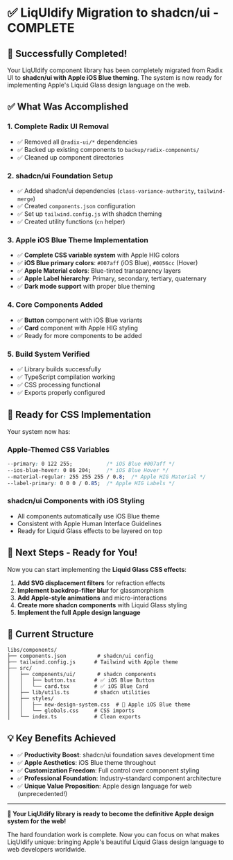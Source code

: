 # ✅ LiqUIdify Migration to shadcn/ui - COMPLETE

## 🎉 Successfully Completed!

Your LiqUIdify component library has been completely migrated from Radix UI to **shadcn/ui with Apple iOS Blue theming**. The system is now ready for implementing Apple's Liquid Glass design language on the web.

## ✅ What Was Accomplished

### 1. **Complete Radix UI Removal**
- ✅ Removed all `@radix-ui/*` dependencies
- ✅ Backed up existing components to `backup/radix-components/`
- ✅ Cleaned up component directories

### 2. **shadcn/ui Foundation Setup**
- ✅ Added shadcn/ui dependencies (`class-variance-authority`, `tailwind-merge`)
- ✅ Created `components.json` configuration
- ✅ Set up `tailwind.config.js` with shadcn theming
- ✅ Created utility functions (`cn` helper)

### 3. **Apple iOS Blue Theme Implementation**
- ✅ **Complete CSS variable system** with Apple HIG colors
- ✅ **iOS Blue primary colors**: `#007aff` (iOS Blue), `#0056cc` (Hover)
- ✅ **Apple Material colors**: Blue-tinted transparency layers
- ✅ **Apple Label hierarchy**: Primary, secondary, tertiary, quaternary
- ✅ **Dark mode support** with proper blue theming

### 4. **Core Components Added**
- ✅ **Button** component with iOS Blue variants
- ✅ **Card** component with Apple HIG styling
- ✅ Ready for more components to be added

### 5. **Build System Verified**
- ✅ Library builds successfully
- ✅ TypeScript compilation working
- ✅ CSS processing functional
- ✅ Exports properly configured

## 🎨 Ready for CSS Implementation

Your system now has:

### **Apple-Themed CSS Variables**
```css
--primary: 0 122 255;           /* iOS Blue #007aff */
--ios-blue-hover: 0 86 204;     /* iOS Blue Hover */
--material-regular: 255 255 255 / 0.8;  /* Apple HIG Material */
--label-primary: 0 0 0 / 0.85;  /* Apple HIG Labels */
```

### **shadcn/ui Components with iOS Styling**
- All components automatically use iOS Blue theme
- Consistent with Apple Human Interface Guidelines
- Ready for Liquid Glass effects to be layered on top

## 🚀 Next Steps - Ready for You!

Now you can start implementing the **Liquid Glass CSS effects**:

1. **Add SVG displacement filters** for refraction effects
2. **Implement backdrop-filter blur** for glassmorphism
3. **Add Apple-style animations** and micro-interactions
4. **Create more shadcn components** with Liquid Glass styling
5. **Implement the full Apple design language**

## 📁 Current Structure

```
libs/components/
├── components.json          # shadcn/ui config
├── tailwind.config.js      # Tailwind with Apple theme
├── src/
│   ├── components/ui/       # shadcn components
│   │   ├── button.tsx      # ✅ iOS Blue Button
│   │   └── card.tsx        # ✅ iOS Blue Card
│   ├── lib/utils.ts        # shadcn utilities
│   ├── styles/
│   │   ├── new-design-system.css  # 🎨 Apple iOS Blue theme
│   │   └── globals.css     # CSS imports
│   └── index.ts            # Clean exports
```

## 💡 Key Benefits Achieved

- ✅ **Productivity Boost**: shadcn/ui foundation saves development time
- ✅ **Apple Aesthetics**: iOS Blue theme throughout
- ✅ **Customization Freedom**: Full control over component styling
- ✅ **Professional Foundation**: Industry-standard component architecture
- ✅ **Unique Value Proposition**: Apple design language for web (unprecedented!)

---

**🎊 Your LiqUIdify library is ready to become the definitive Apple design system for the web!**

The hard foundation work is complete. Now you can focus on what makes LiqUIdify unique: bringing Apple's beautiful Liquid Glass design language to web developers worldwide.
